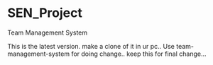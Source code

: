 # SEN_Project
Team Management System

This is the latest version. make a clone of it in ur pc..
Use team-management-system for doing change.. keep this for final change...

